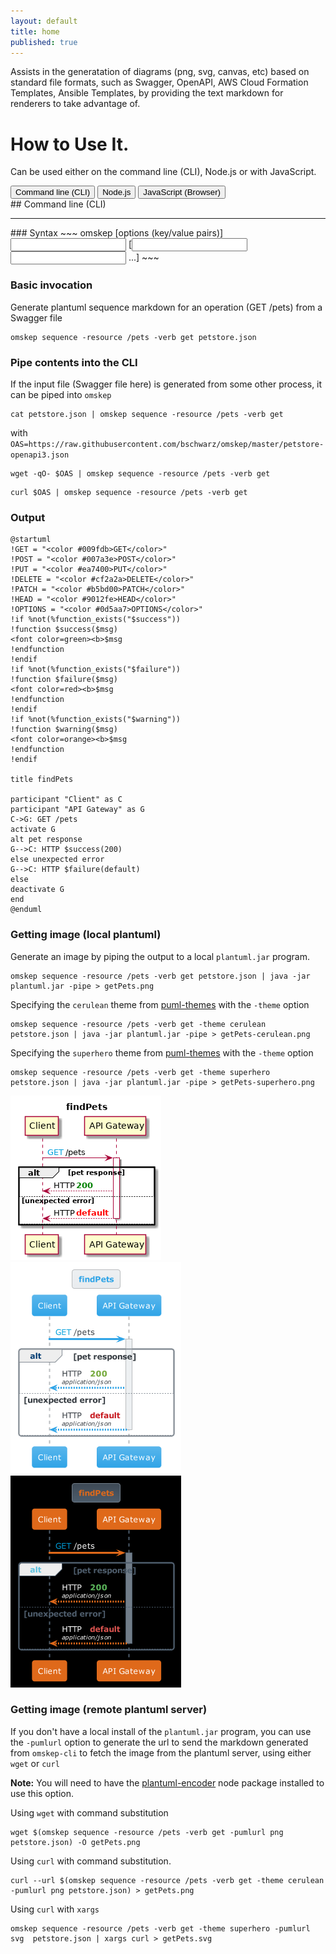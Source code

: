 ```yaml
---
layout: default
title: home
published: true
---
```


Assists in the generatation of diagrams (png, svg, canvas, etc) based on standard file formats, such as Swagger, OpenAPI, AWS Cloud Formation Templates, Ansible Templates, by providing the text markdown for renderers to take advantage of.

# How to Use It.
Can be used either on the command line (CLI), Node.js or with JavaScript.


<div style="display:block" class="tab black" markdown="1">
  <button id="text-btn" class="tablinks button active" onclick="openTab('cli')">Command line (CLI)</button>
  <button id="diagram-btn" class="tablinks button" onclick="openTab('node')">Node.js</button>
  <button id="diagram-btn" class="tablinks button" onclick="openTab('js')">JavaScript (Browser)</button>
</div>


<div id="cli" class="tabcontent" style="display: block;" markdown="1">
## Command line (CLI)
<hr/>
### Syntax
~~~
omskep <diagram type> [options (key/value pairs)] <input file> [<input file> <input file> ...]
~~~

### Basic invocation
Generate plantuml sequence markdown for an operation (GET /pets) from a Swagger file
~~~
omskep sequence -resource /pets -verb get petstore.json
~~~

### Pipe contents into the CLI
If the input file (Swagger file here) is generated from some other process, it can be piped into ``omskep``
~~~
cat petstore.json | omskep sequence -resource /pets -verb get 
~~~
with ``OAS=https://raw.githubusercontent.com/bschwarz/omskep/master/petstore-openapi3.json``
~~~
wget -qO- $OAS | omskep sequence -resource /pets -verb get 
~~~
~~~
curl $OAS | omskep sequence -resource /pets -verb get 
~~~

### Output
~~~
@startuml
!GET = "<color #009fdb>GET</color>"
!POST = "<color #007a3e>POST</color>"
!PUT = "<color #ea7400>PUT</color>"
!DELETE = "<color #cf2a2a>DELETE</color>"
!PATCH = "<color #b5bd00>PATCH</color>"
!HEAD = "<color #9012fe>HEAD</color>"
!OPTIONS = "<color #0d5aa7>OPTIONS</color>"
!if %not(%function_exists("$success"))
!function $success($msg)
<font color=green><b>$msg
!endfunction
!endif
!if %not(%function_exists("$failure"))
!function $failure($msg)
<font color=red><b>$msg
!endfunction
!endif
!if %not(%function_exists("$warning"))
!function $warning($msg)
<font color=orange><b>$msg
!endfunction
!endif

title findPets

participant "Client" as C
participant "API Gateway" as G
C->G: GET /pets
activate G
alt pet response
G-->C: HTTP $success(200)
else unexpected error
G-->C: HTTP $failure(default)
else 
deactivate G
end
@enduml

~~~

### Getting image (local plantuml)
Generate an image by piping the output to a local ``plantuml.jar`` program.
~~~
omskep sequence -resource /pets -verb get petstore.json | java -jar plantuml.jar -pipe > getPets.png
~~~
Specifying the ``cerulean`` theme from [puml-themes](https://bschwarz.github.io/puml-themes/) with the ``-theme`` option
~~~
omskep sequence -resource /pets -verb get -theme cerulean petstore.json | java -jar plantuml.jar -pipe > getPets-cerulean.png
~~~
Specifying the ``superhero`` theme from [puml-themes](https://bschwarz.github.io/puml-themes/) with the ``-theme`` option
~~~
omskep sequence -resource /pets -verb get -theme superhero petstore.json | java -jar plantuml.jar -pipe > getPets-superhero.png
~~~

![getPets Diagram](getPets.png) ![getPets Cerulean Diagram](getPets-cerulean.png) ![getPets Superhero Diagram](getPets-superhero.png)

### Getting image (remote plantuml server)
If you don't have a local install of the ``plantuml.jar`` program, you can use the ``-pumlurl`` option to generate the url to send the markdown generated from ``omskep-cli`` to fetch the image from the plantuml server, using either ``wget`` or ``curl``

**Note:** You will need to have the [plantuml-encoder](https://www.npmjs.com/package/plantuml-encoder) node package installed to use this option.

Using ``wget`` with command substitution
~~~
wget $(omskep sequence -resource /pets -verb get -pumlurl png petstore.json) -O getPets.png
~~~
Using ``curl`` with command substitution.
~~~
curl --url $(omskep sequence -resource /pets -verb get -theme cerulean -pumlurl png petstore.json) > getPets.png
~~~
Using ``curl`` with ``xargs``
~~~
omskep sequence -resource /pets -verb get -theme superhero -pumlurl svg  petstore.json | xargs curl > getPets.svg
~~~
</div>


<div id="node" class="tabcontent" style="display: none;" markdown="1">
## Node.js
<hr/>
</div>


<div id="js" class="tabcontent" style="display: none;" markdown="1">
## JavaScript (Browser)
<hr/>
</div>


<script>
function openTab(name) {
  var i;
  var x = document.getElementsByClassName("tabcontent");
  for (i = 0; i < x.length; i++) {
    x[i].style.display = "none";
  }
  var x = document.getElementsByClassName("tablinks");
  for (i = 0; i < x.length; i++) {
    x[i].classList.remove("active");
  }
  document.getElementById(name).style.display = "block";
  document.getElementById(name+'-btn').classList.add("active");
}
</script>
